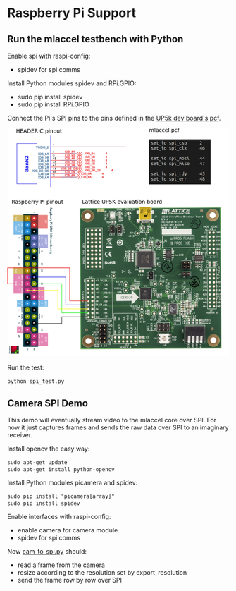 # Raspberry Pi Support

## Run the mlaccel testbench with Python

Enable spi with raspi-config:

* spidev for spi comms

Install Python modules spidev and RPi.GPIO:

* sudo pip install spidev
* sudo pip install RPi.GPIO

Connect the Pi's SPI pins to the pins defined in the [UP5k dev board's pcf](../demo/mlaccel.pcf).

![pinout](pinout.jpeg)

Run the test:

    python spi_test.py

## Camera SPI Demo

This demo will eventually stream video to the mlaccel core over SPI. For now it just
captures frames and sends the raw data over SPI to an imaginary receiver.

Install opencv the easy way:

    sudo apt-get update
    sudo apt-get install python-opencv

Install Python modules picamera and spidev:

    sudo pip install "picamera[array]"
    sudo pip install spidev

Enable interfaces with raspi-config:

* enable camera for camera module
* spidev for spi comms

Now [cam_to_spi.py](cam_to_spi.py) should:

* read a frame from the camera
* resize according to the resolution set by export_resolution
* send the frame row by row over SPI
